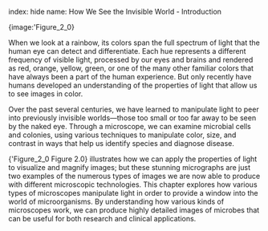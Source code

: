 index: hide
name: How We See the Invisible World - Introduction


{image:'Figure_2_0}
        

When we look at a rainbow, its colors span the full spectrum of light that the human eye can detect and differentiate. Each hue represents a different frequency of visible light, processed by our eyes and brains and rendered as red, orange, yellow, green, or one of the many other familiar colors that have always been a part of the human experience. But only recently have humans developed an understanding of the properties of light that allow us to see images in color.

Over the past several centuries, we have learned to manipulate light to peer into previously invisible worlds—those too small or too far away to be seen by the naked eye. Through a microscope, we can examine microbial cells and colonies, using various techniques to manipulate color, size, and contrast in ways that help us identify species and diagnose disease.

{'Figure_2_0 Figure 2.0} illustrates how we can apply the properties of light to visualize and magnify images; but these stunning micrographs are just two examples of the numerous types of images we are now able to produce with different microscopic technologies. This chapter explores how various types of microscopes manipulate light in order to provide a window into the world of microorganisms. By understanding how various kinds of microscopes work, we can produce highly detailed images of microbes that can be useful for both research and clinical applications.
